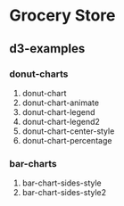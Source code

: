 Grocery Store
========

## d3-examples ##

### donut-charts ###
1. donut-chart
2. donut-chart-animate
3. donut-chart-legend
4. donut-chart-legend2
5. donut-chart-center-style
6. donut-chart-percentage


### bar-charts ###
1. bar-chart-sides-style
2. bar-chart-sides-style2

